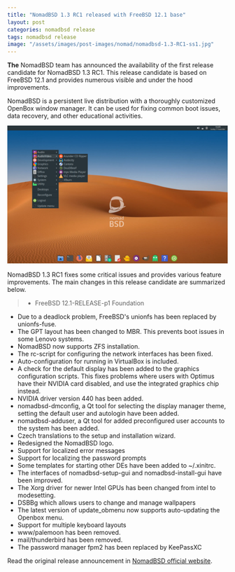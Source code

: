 ```yaml
---
title: "NomadBSD 1.3 RC1 released with FreeBSD 12.1 base"
layout: post
categories: nomadbsd release
tags: nomadbsd release
image: "/assets/images/post-images/nomad/nomadbsd-1.3-RC1-ss1.jpg"
---
```


**The** NomadBSD team has announced the availability of the first release candidate for NomadBSD 1.3 RC1. This release candidate is based on FreeBSD 12.1 and provides numerous visible and under the hood improvements.

NomadBSD is a persistent live distribution with a thoroughly customized OpenBox window manager. It can be used for fixing common boot issues, data recovery, and other educational activities.

![NomadBSD 1.3 RC1 Preview](/assets/images/post-images/nomad/nomadbsd-1.3-RC1-ss1.jpg)

NomadBSD 1.3 RC1 fixes some critical issues and provides various feature improvements. The main changes in this release candidate are summarized below.
> - FreeBSD 12.1-RELEASE-p1 Foundation
- Due to a deadlock problem, FreeBSD's unionfs has been replaced by unionfs-fuse.
- The GPT layout has been changed to MBR. This prevents boot issues in some Lenovo systems.
- NomadBSD now supports ZFS installation.
- The rc-script for configuring the network interfaces has been fixed.
- Auto-configuration for running in VirtualBox is included.
- A check for the default display has been added to the graphics configuration scripts. This fixes problems where users with Optimus have their NVIDIA card disabled, and use the integrated graphics chip instead.
- NVIDIA driver version 440 has been added.
- nomadbsd-dmconfig, a Qt tool for selecting the display manager theme, setting the default user and autologin have been added.
- nomadbsd-adduser, a Qt tool for added preconfigured user accounts to the system has been added.
- Czech translations to the setup and installation wizard.
- Redesigned the NomadBSD logo.
- Support for localized error messages
- Support for localizing the password prompts
- Some templates for starting other DEs have been added to ~/.xinitrc.
- The interfaces of nomadbsd-setup-gui and nomadbsd-install-gui have been improved.
- The Xorg driver for newer Intel GPUs has been changed from intel to modesetting.
- DSBBg which allows users to change and manage wallpapers
- The latest version of update_obmenu now supports auto-updating the Openbox menu. 
- Support for multiple keyboard layouts
- www/palemoon has been removed.
- mail/thunderbird has been removed.
- The password manager fpm2 has been replaced by KeePassXC

Read the original release announcement in [NomadBSD official website](http://nomadbsd.org/index.html).
